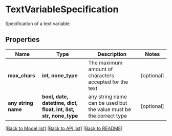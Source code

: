 # TextVariableSpecification

Specification of a text variable

## Properties
Name | Type | Description | Notes
------------ | ------------- | ------------- | -------------
**max_chars** | **int, none_type** | The maximum amount of characters accepted for the text | [optional] 
**any string name** | **bool, date, datetime, dict, float, int, list, str, none_type** | any string name can be used but the value must be the correct type | [optional]

[[Back to Model list]](../README.md#documentation-for-models) [[Back to API list]](../README.md#documentation-for-api-endpoints) [[Back to README]](../README.md)



